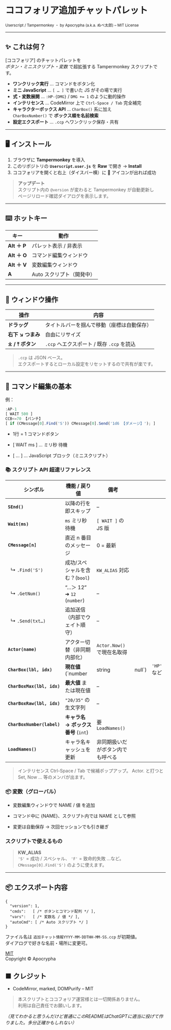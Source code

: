 # **ココフォリア追加チャットパレット**

<sub>Userscript / Tampermonkey ・ by Apocrypha (a.k.a. ぬべ太郎) – MIT License</sub>

---

## ✨ これは何？

[ココフォリア] のチャットパレットを  
*ボタン・ミニスクリプト・変数* で超拡張する Tampermonkey スクリプトです。

* **ワンクリック実行** … コマンドをボタン化  
* **ミニ JavaScript** … `[ … ]` で書いた JS がその場で実行  
* **式・変数展開** … `:HP-{DMG}` / `DMG += 1` のように動的操作  
* **インテリセンス** … CodeMirror 上で `Ctrl-Space / Tab` 完全補完  
* **キャラクターボックス API** … `CharBox()` 系に加え  
  `CharBoxNumber()` で **ボックス順を名前検索**  
* **設定エクスポート** … `.ccp` へワンクリック保存・共有

---

## 🖥️ インストール

1. ブラウザに **Tampermonkey** を導入  
2. このリポジトリの **`Userscript.user.js`** を **Raw** で開き → **Install**  
3. ココフォリアを開くと右上（ダイスバー横）に **📄** アイコンが出れば成功

> **アップデート**  
> スクリプト内の `@version` が変わると Tampermonkey が自動更新し  
> ページリロード確認ダイアログを表示します。

---

## ⌨️ ホットキー

| キー           | 動作                       |
|----------------|---------------------------|
| **Alt ＋ P**   | パレット表示 / 非表示     |
| **Alt ＋ O**   | コマンド編集ウィンドウ     |
| **Alt ＋ V**   | 変数編集ウィンドウ         |
| **A**          | Auto スクリプト（開発中） |

---

## 📐 ウィンドウ操作

| 操作                     | 内容                                           |
|--------------------------|------------------------------------------------|
| **ドラッグ**             | タイトルバーを掴んで移動（座標は自動保存）    |
| **右下 ↘︎ つまみ**        | 自由にリサイズ                                |
| **⤓ / ⤒ ボタン**         | `.ccp` へエクスポート / 既存 `.ccp` を読込   |

> `.ccp` は JSON ベース。  
> エクスポートするとローカル設定をリセットするので共有が楽です。

---

## 📝 コマンド編集の基本

例：<br>

```js
:AP-1
[ WAIT 500 ]
CCB<=70 【パンチ】
[ if (CMessage[0].Find('S')) CMessage[0].Send('1d6 【ダメージ】'); ]
```

* 1行 = 1 コマンドボタン

* [ WAIT ms ] … ミリ秒 待機

* [ … ] … JavaScript ブロック（ミニスクリプト）

### 📚 スクリプト API 超速リファレンス

| シンボル                       | 機能 / 戻り値                  | 備考                   |         |           |
| -------------------------- | ------------------------- | -------------------- | ------- | --------- |
| **`SEnd()`**               | 以降の行を即スキップ                | –                    |         |           |
| **`Wait(ms)`**             | `ms` ミリ秒待機                | `[ WAIT ]` の JS 版    |         |           |
| **`CMessage[n]`**          | 直近 n 番目のメッセージ             | 0 = 最新               |         |           |
|   ↳ `.Find('S')`           | 成功/スペシャルを含む？(`bool`)      | `KW_ALIAS` 対応        |         |           |
|   ↳ `.GetNum()`            | “…＞ 12” ➜ `12` (`number`) | –                    |         |           |
|   ↳ `.Send(txt…)`          | 追加送信（内部でウェイト順守）           | –                    |         |           |
| **`Actor(name)`**          | アクター切替（非同期内部化）            | `Actor.Now()` で現在名取得 |         |           |
| **`CharBox(lbl, idx)`**    | **現在値** (\`number         | string               | null\`) | `'HP'` など |
| **`CharBoxMax(lbl, idx)`** | **最大値** または現在値            | –                    |         |           |
| **`CharBoxRaw(lbl, idx)`** | `"20/35"` の生文字列           | –                    |         |           |
| **`CharBoxNumber(label)`** | **キャラ名 → ボックス番号** (`int`) | 要 `LoadNames()`      |         |           |
| **`LoadNames()`**          | キャラ名キャッシュを更新              | 非同期扱いだがボタン内でも呼べる     |         |           |
> インテリセンス
> Ctrl-Space / Tab で候補ポップアップ。
> Actor. と打つと Set, Now … 等のメンバが出ます。

### 📦 変数（グローバル）
* 変数編集ウィンドウで NAME / 値 を追加

* コマンド中に {NAME}、スクリプト内では NAME として参照

* 変更は自動保存 → 次回セッションでも引き継ぎ

### スクリプトで使えるもの

> **KW_ALIAS**  
> `'S'` = 成功 / スペシャル、 `'F'` = 致命的失敗 …など。  
> `CMessage[0].Find('S')` のように使えます。

---

## 📦 エクスポート内容

```jsonc
{
  "version": 1,
  "cmds":   [ /* ボタンとコマンド配列 */ ],
  "vars":   [ /* 変数名 / 値 */ ],
  "autoCmd": [ /* Auto スクリプト */ ]
}
```

ファイル名は `追加チャット情報YYYY-MM-DDTHH-MM-SS.ccp` が初期値。  
ダイアログで好きな名前・場所に変更可。

[MIT](LICENSE)  
Copyright © Apocrypha

## ■ クレジット
* CodeMirror, marked, DOMPurify – MIT

> 本スクリプトとココフォリア運営様とは一切関係ありません。  
> 利用は自己責任でお願いします。


_（見てわかると思うんだけど普通にこのREADMEはChatGPTに適当に投げて作りました。多分正確かもしれない）_
